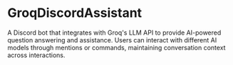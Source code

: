# GroqDiscordAssistant
A Discord bot that integrates with Groq's LLM API to provide AI-powered question answering and assistance. Users can interact with different AI models through mentions or commands, maintaining conversation context across interactions.
